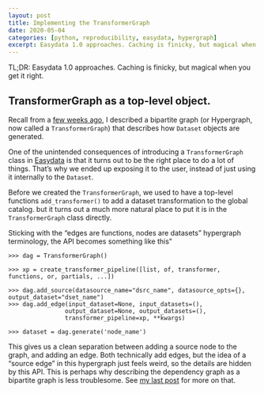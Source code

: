 ```yaml
---
layout: post
title: Implementing the TransformerGraph
date: 2020-05-04
categories: [python, reproducibility, easydata, hypergraph]
excerpt: Easydata 1.0 approaches. Caching is finicky, but magical when you get it right.
---
```

TL;DR: Easydata 1.0 approaches. Caching is finicky, but magical when you get it right.

## TransformerGraph as a top-level object.

Recall from a [few weeks ago], I described a bipartite graph (or Hypergraph, now called a `TransformerGraph`) that describes how `Dataset` objects are generated.

[few weeks ago]: 2020-04-13-transformers-and-datasets.md

One of the unintended consequences of introducing a `TransformerGraph` class in [Easydata] is that it turns out to be the right place to do a lot of things. That’s why we ended up exposing it to the user, instead of just using it internally to the `Dataset`.

Before we created the `TransformerGraph`, we used to have a top-level functions `add_transformer()` to add a dataset transformation to the global catalog. but it turns out a much more natural place to put it is in the `TransformerGraph` class directly.

Sticking with the “edges are functions, nodes are datasets” hypergraph terminology, the API becomes something like this"
```
>>> dag = TransformerGraph()

>>> xp = create_transformer_pipeline([list, of, transformer, functions, or, partials, ...])

>>> dag.add_source(datasource_name="dsrc_name", datasource_opts={}, output_dataset="dset_name")
>>> dag.add_edge(input_dataset=None, input_datasets=(),
                output_dataset=None, output_datasets=(),
                transformer_pipeline=xp, **kwargs)

>>> dataset = dag.generate('node_name')
```

This gives us a clean separation between adding a source node to the graph, and adding an edge. Both technically add edges, but the idea of a “source edge” in this hypergraph just feels weird, so the details are hidden by this API. This is perhaps why describing the dependency graph as a bipartite graph is less troublesome. See [my last post][few weeks ago] for more on that.

[easydata]: https://github.com/hackalog/easydata